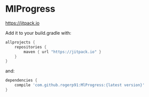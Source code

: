 # MlProgress
https://jitpack.io

Add it to your build.gradle with:
```gradle
allprojects {
    repositories {
        maven { url "https://jitpack.io" }
    }
}
```
and:

```gradle
dependencies {
    compile 'com.github.rogerp91:MlProgress:{latest version}'
}
